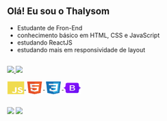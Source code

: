 ## Olá! Eu sou o Thalysom

- Estudante de Fron-End
- conhecimento básico em HTML, CSS e JavaScript
- estudando ReactJS
- estudando mais em responsividade de layout
 ##
<div>
  <a href="https://github.com/SubFall">
  <img height="160em" src="https://github-readme-stats.vercel.app/api?username=SubFall&show_icons=true&theme=tokyonight&include_all_commits=true&count_private=true"/>
  <img height="140em" src="https://github-readme-stats.vercel.app/api/top-langs/?username=SubFall&layout=compact&langs_count=7&theme=tokyonight"/>
</div>
  
<div style="display: inline_block"><br>
  <img align="center" alt="Thalysom-Js" height="30" width="40" src="https://raw.githubusercontent.com/devicons/devicon/master/icons/javascript/javascript-plain.svg"> 
  <img align="center" alt="Thalysom-HTML" height="30" width="40" src="https://raw.githubusercontent.com/devicons/devicon/master/icons/html5/html5-original.svg">
  <img align="center" alt="Thalysom-CSS" height="30" width="40" src="https://raw.githubusercontent.com/devicons/devicon/master/icons/css3/css3-original.svg">
  <img align="center" alt="Thalysom-CSS" height="30" width="40" src="https://raw.githubusercontent.com/devicons/devicon/master/icons/bootstrap/bootstrap-original.svg"> 
</div> 
  
 ##
  
 <div> 
  <a href="https://instagram.com/thalysom_wolfgram/" target="_blank"><img src="https://img.shields.io/badge/-Instagram-%23E4405F?style=for-the-badge&logo=instagram&logoColor=white" target="_blank"></a>
  <a href="https://www.linkedin.com/in/thalysom-wolfgram/" target="_blank"><img src="https://img.shields.io/badge/-LinkedIn-%230077B5?style=for-the-badge&logo=linkedin&logoColor=white" target="_blank"></a> 
  </div>
